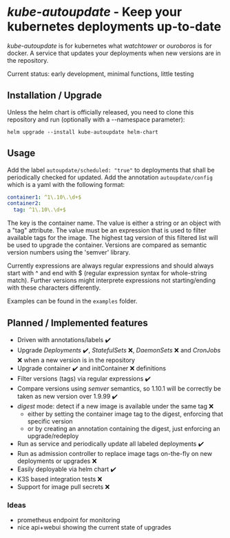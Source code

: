 # *kube-autoupdate* - Keep your kubernetes deployments up-to-date

*kube-autoupdate* is for kubernetes what *watchtower* or *ouroboros* is for docker. A service that updates your deployments when new versions are in the repository.

Current status: early development, minimal functions, little testing

## Installation / Upgrade

Unless the helm chart is officially released, you need to clone this repository and run (optionally with a --namespace parameter):

```
helm upgrade --install kube-autoupdate helm-chart
```

## Usage

Add the label `autoupdate/scheduled: "true"` to deployments that shall be periodically checked for updated.
Add the annotation `autoupdate/config` which is a yaml with the following format:

```yaml
container1: ^1\.10\.\d+$
container2:
  tag: ^1\.10\.\d+$
```

The key is the container name. The value is either a string or an object with a "tag" attribute. The value must be an expression that
is used to filter available tags for the image. The highest tag version of this filtered list will be used to upgrade the container.
Versions are compared as semantic version numbers using the 'semver' library.

Currently expressions are always regular expressions and should always start with ^ and end with $ (regular expression syntax for whole-string match).
Further versions might interprete expressions not starting/ending with these characters differently.

Examples can be found in the `examples` folder.


## Planned / Implemented features

* Driven with annotations/labels :heavy_check_mark:
* Upgrade *Deployments* :heavy_check_mark:, *StatefulSets* :x:, *DaemonSets* :x: and *CronJobs* :x: when a new version is in the repository
* Upgrade container :heavy_check_mark: and initContainer :x: definitions
* Filter versions (tags) via regular expressions :heavy_check_mark:
* Compare versions using *semver* semantics, so 1.10.1 will be correctly be taken as new version over 1.9.99 :heavy_check_mark:
* *digest* mode: detect if a new image is available under the same tag :x:
    * either by setting the container image tag to the digest, enforcing that specific version
    * or by creating an annotation containing the digest, just enforcing an upgrade/redeploy
* Run as service and periodically update all labeled deployments :heavy_check_mark:
* Run as admission controller to replace image tags on-the-fly on new deployments or upgrades :x:
* Easily deployable via helm chart :heavy_check_mark:
* K3S based integration tests :x:
* Support for image pull secrets :x:

### Ideas

* prometheus endpoint for monitoring
* nice api+webui showing the current state of upgrades
